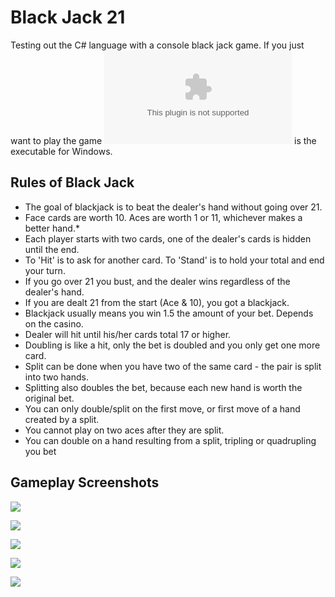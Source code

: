 # Black Jack 21
Testing out the C# language with a console black jack game. 
If you just want to play the game ![here](BlackJack21.exe) is the executable for Windows.

## Rules of Black Jack
* The goal of blackjack is to beat the dealer's hand without going over 21.
* Face cards are worth 10. Aces are worth 1 or 11, whichever makes a better hand.* 
* Each player starts with two cards, one of the dealer's cards is hidden until the end.
* To 'Hit' is to ask for another card. To 'Stand' is to hold your total and end your turn.
* If you go over 21 you bust, and the dealer wins regardless of the dealer's hand.
* If you are dealt 21 from the start (Ace & 10), you got a blackjack.
* Blackjack usually means you win 1.5 the amount of your bet. Depends on the casino.
* Dealer will hit until his/her cards total 17 or higher.
* Doubling is like a hit, only the bet is doubled and you only get one more card.
* Split can be done when you have two of the same card - the pair is split into two hands.
* Splitting also doubles the bet, because each new hand is worth the original bet.
* You can only double/split on the first move, or first move of a hand created by a split.
* You cannot play on two aces after they are split.
* You can double on a hand resulting from a split, tripling or quadrupling you bet

## Gameplay Screenshots

![](gamePics/1.png)

![](gamePics/2.png)

![](gamePics/3.png)

![](gamePics/4.png)

![](gamePics/5.png)
